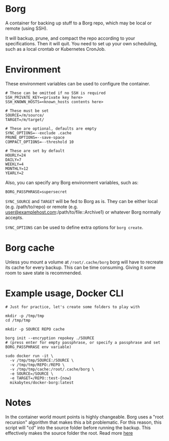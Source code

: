 # Borg

A container for backing up stuff to a Borg repo, which may be local or remote (using SSH).

It will backup, prune, and compact the repo according to your specifications. Then it will quit. You need to set up your own scheduling, such as a local crontab or Kubernetes CronJob.

# Environment

These environment variables can be used to configure the container.

```
# These can be omitted if no SSH is required
SSH_PRIVATE_KEY=<private key here>
SSH_KNOWN_HOSTS=<known_hosts contents here>

# These must be set
SOURCE=/m/source/
TARGET=/m/target/

# These are optional, defaults are empty
SYNC_OPTIONS=--exclude .cache
PRUNE_OPTIONS=--save-space
COMPACT_OPTIONS=--threshold 10

# These are set by default
HOURLY=24
DAILY=7
WEEKLY=4
MONTHLY=12
YEARLY=2
```

Also, you can specify any Borg environment variables, such as:

```
BORG_PASSPHRASE=supersecret
```

`SYNC_SOURCE` and `TARGET` will be fed to Borg as is. They can be either local (e.g. /path/to/repo) or remote (e.g. user@examplehost.com:/path/to/file::Archive1) or whatever Borg normally accepts.

`SYNC_OPTIONS` can be used to define extra options for `borg create`.

# Borg cache

Unless you mount a volume at `/root/.cache/borg` borg will have to recreate its cache for every backup. This can be time consuming. Giving it some room to save state is recommended.

# Example usage, Docker CLI

```
# Just for practice, let's create some folders to play with

mkdir -p /tmp/tmp
cd /tmp/tmp

mkdir -p SOURCE REPO cache

borg init --encryption repokey ./SOURCE
# (press enter for empty passphrase, or specify a passphrase and set BORG_PASSPHRASE env variable)

sudo docker run -it \
  -v /tmp/tmp/SOURCE:/SOURCE \
  -v /tmp/tmp/REPO:/REPO \
  -v /tmp/tmp/cache:/root/.cache/borg \
  -e SOURCE=/SOURCE \
  -e TARGET=/REPO::test-{now}
  mikabytes/docker-borg:latest
```

# Notes

In the container world mount points is highly changeable. Borg uses a "root recursion" algorithm that makes this a bit problematic. For this reason, this script will "cd" into the source folder before running the backup. This effectively makes the source folder the root. Read more [here](https://borgbackup.readthedocs.io/en/stable/usage/help.html#borg-patterns)
